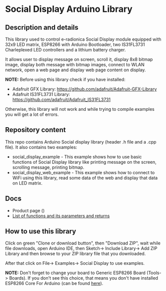 # Social Display Arduino Library

## Description and details
This library used to control e-radionica Social Display module equipped with 32x9 LED matrix, ESP8266 with Arduino Bootloader, two IS31FL3731 Charleplexed LED controllers and a lithium battery charger.

It allows user to display message on screen, scroll it, display 8x8 bitmap image, display both message with bitmap images, connect to WLAN network, open a web page and display web page content on display.

**NOTE:** Before using this library check if you have installed:

* Adafruit GFX Library: https://github.com/adafruit/Adafruit-GFX-Library 
* Adafruit IS31FL3731 Library: https://github.com/adafruit/Adafruit_IS31FL3731

Otherwise, this library will not work and while trying to compile examples you will get a lot of errors.

## Repository content
This repo contains Arduino Social display library (header .h file and a .cpp file). It also contains two examples:

* social_display_example - This example shows how to use basic functions of Social Display library like printing message on the screen, scrolling message, printing bitmap.
* social_display_web_example - This example shows how to connect to WiFi using this library, read some data of the web and display that data on LED matrix.

## Docs
* Product page ()
* [List of functions and its parameters and returns]

## How to use this library
Click on green "Clone or download button", then "Download ZIP", wait while file downloads, open Arduino IDE, then Sketch-> Include Library-> Add ZIP Library and then browse to your ZIP library file that you downloaded.

After that click on File-> Examples-> Social Display to use examples.

**NOTE:** Don't forget to change your board to Generic ESP8266 Board (Tools-> Boards). If you don't see this choice, that means you don't have installed ESP8266 Core For Arduino (can be found [here]).



[here]: https://github.com/esp8266/Arduino
[List of functions and its parameters and returns]: https://github.com/BornaBiro/Social_Display/raw/master/Social_Display_Library_Documentation.pdf
